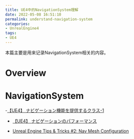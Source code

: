 ```yaml
---
title: UE4中的NavigationSystem理解
date: 2022-05-08 16:51:10
permalink: understand-navigation-system
categories:
- UnrealEngine4
tags:
- UE4
---
```


本篇主要是用来记录NavigationSystem相关的内容。
<!--more-->

# Overview

# NavigationSystem

-[【UE4】 ナビゲーション機能を提供するクラス-1](https://qiita.com/EGJ-Ken_Kuwano/items/53c1ecc3f19958183887)
- [【UE4】 ナビゲーションのパフォーマンス](https://qiita.com/EGJ-Ken_Kuwano/items/90f04565b67f4a6ef207)

- [Unreal Engine Tips & Tricks #2: Nav Mesh Configuration](https://unrealpossibilities.blogspot.com/2016/01/unreal-engine-diaries-11.html)
